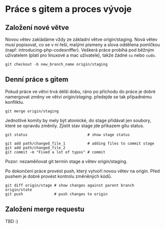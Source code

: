 # Práce s gitem a proces vývoje

## Založení nové větve

Novou větev zakládáme vždy ze základní větve origin/staging.
Nová větev musí popisovat, co se v ní řeší, malými písmeny a slova oddělena pomlčkou (např: introducing-php-codesniffer).
Veškerá práce probíhá pod běžným uživatelem (platí pro linuxové a mac uživatele), takže žádné `su` nebo `sudo`.

~~~
git checkout -b new_branch_name origin/staging
~~~

## Denní práce s gitem

Pokud práce ve větvi trvá délší dobu, ráno po příchodu do práce je dobré namergovat změny ve větvi *origin/staging*. předejde se tak případnému konfliktu.

~~~
git merge origin/staging
~~~

Jednotlivé komity by mely být atomické, do stage přidávat jen soubory, které se opravdu změnily. Zjistit stav stage jde příkazem gitu status.

~~~
git status                           # show stage status

git add path/changed_file_1          # adding files to commit stage
git add path/changed_file_2
git commit -m "Fixed a lot of typos" # commit 
~~~

Pozor: nezaměňovat git termín stage a větev origin/staging.

Po dokončení práce provést push, který vytvoří novou větev na origin. Před pushem je dobré provést kontrolu změněných kódů.

~~~
git diff origin/stage # show changes against parent branch origin/state
git push              # push changes to origin
~~~

## Založení merge requestu

TBD :)
